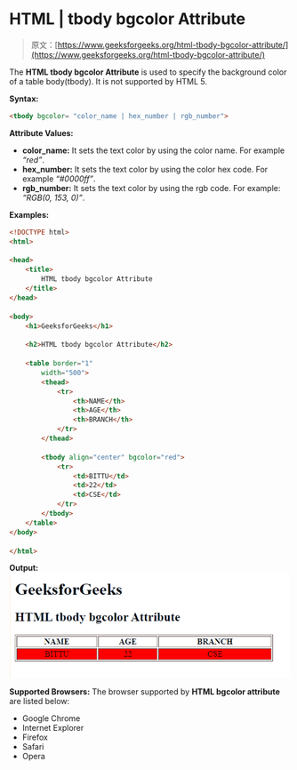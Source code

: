 # HTML | tbody bgcolor Attribute

> 原文：[https://www.geeksforgeeks.org/html-tbody-bgcolor-attribute/](https://www.geeksforgeeks.org/html-tbody-bgcolor-attribute/)

The **HTML tbody bgcolor Attribute** is used to specify the background color of a table body(tbody). It is not supported by HTML 5.

**Syntax:**

```html
<tbody bgcolor= "color_name | hex_number | rgb_number">
```

**Attribute Values:**

*   **color_name:** It sets the text color by using the color name. For example *“red”*.
*   **hex_number:** It sets the text color by using the color hex code. For example *“#0000ff”*.
*   **rgb_number:** It sets the text color by using the rgb code. For example: *“RGB(0, 153, 0)”*.

**Examples:**

```html
<!DOCTYPE html> 
<html> 

<head> 
    <title> 
        HTML tbody bgcolor Attribute 
    </title> 
</head> 

<body> 
    <h1>GeeksforGeeks</h1> 

    <h2>HTML tbody bgcolor Attribute</h2> 

    <table border="1"
        width="500"> 
        <thead> 
            <tr> 
                <th>NAME</th> 
                <th>AGE</th> 
                <th>BRANCH</th> 
            </tr> 
        </thead> 

        <tbody align="center" bgcolor="red"> 
            <tr> 
                <td>BITTU</td> 
                <td>22</td> 
                <td>CSE</td> 
            </tr> 
        </tbody> 
    </table> 
</body>

</html>
```

**Output:**
![](img/134be1aade43475f6cc0c9e51e74cbd3.png)

**Supported Browsers:** The browser supported by **HTML <tbody> bgcolor attribute** are listed below:

*   Google Chrome
*   Internet Explorer
*   Firefox
*   Safari
*   Opera